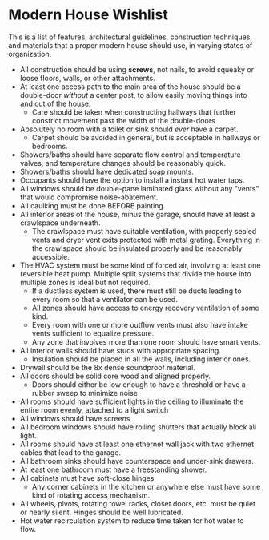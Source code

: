 # Modern House Wishlist
This is a list of features, architectural guidelines, construction techniques, and materials that a proper modern house should use, in varying states of organization.

- All construction should be using **screws**, not nails, to avoid squeaky or loose floors, walls, or other attachments.
- At least one access path to the main area of the house should be a double-door _without_ a center post, to allow easily moving things into and out of the house.
  - Care should be taken when constructing hallways that further constrict movement past the width of the double-doors
- Absolutely no room with a toilet or sink should *ever* have a carpet.
  - Carpet should be avoided in general, but is acceptable in hallways or bedrooms.
- Showers/baths should have separate flow control and temperature valves, and temperature changes should be reasonably quick.
- Showers/baths should have dedicated soap mounts.
- Occupants should have the option to install a instant hot water taps.
- All windows should be double-pane laminated glass without any "vents" that would compromise noise-abatement.
- All caulking must be done BEFORE painting.
- All interior areas of the house, minus the garage, should have at least a crawlspace underneath.
  - The crawlspace must have suitable ventilation, with properly sealed vents and dryer vent exits protected with metal grating. Everything in the crawlspace should be insulated properly and be reasonably accessible.
- The HVAC system must be some kind of forced air, involving at least one reversible heat pump. Multiple split systems that divide the house into multiple zones is ideal but not required.
  - If a ductless system is used, there must still be ducts leading to every room so that a ventilator can be used.
  - All zones should have access to energy recovery ventilation of some kind.
  - Every room with one or more outflow vents must also have intake vents sufficient to equalize pressure.
  - Any zone that involves more than one room should have smart vents.
- All interior walls should have studs with appropriate spacing.
  - Insulation should be placed in all the walls, including interior ones.
- Drywall should be the 8x dense soundproof material.
- All doors should be solid core wood and aligned properly.
  - Doors should either be low enough to have a threshold or have a rubber sweep to minimize noise
- All rooms should have sufficient lights in the ceiling to illuminate the entire room evenly, attached to a light switch
- All windows should have screens
- All bedroom windows should have rolling shutters that actually block all light.
- All rooms should have at least one ethernet wall jack with two ethernet cables that lead to the garage.
- All bathroom sinks should have counterspace and under-sink drawers.
- At least one bathroom must have a freestanding shower.
- All cabinets must have soft-close hinges
  - Any corner cabinets in the kitchen or anywhere else must have some kind of rotating access mechanism.
- All wheels, pivots, rotating towel racks, closet doors, etc. must be quiet or nearly silent. Hinges should be well lubricated.
- Hot water recirculation system to reduce time taken for hot water to flow.
